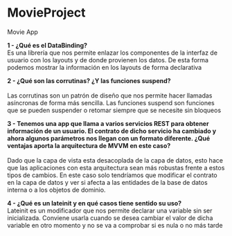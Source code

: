 # MovieProject
Movie App


**1 - ¿Qué es el DataBinding?**<br> 
Es una librería que nos permite enlazar los componentes de la interfaz de usuario con los layouts y de donde provienen los datos. De esta forma podemos mostrar la información en los layouts de forma declarativa

**2 - ¿Qué son las corrutinas? ¿Y las funciones suspend?**<br>  
Las corrutinas son un patrón de diseño que nos permite hacer llamadas asíncronas de forma más sencilla. Las funciones suspend son funciones que se pueden suspender o retomar siempre que se necesite sin bloqueos

**3 - Tenemos una app que llama a varios servicios REST para obtener información de un usuario. El contrato de dicho servicio ha cambiado y ahora algunos parámetros nos llegan con un formato diferente. ¿Qué ventajas aporta la arquitectura de MVVM en este caso?**<br>  
Dado que la capa de vista esta desacoplada de la capa de datos, esto hace que las aplicaciones con esta arquitectura sean más robustas frente a estos tipos de cambios. En este caso solo tendríamos que modificar el contrato en la capa de datos y ver si afecta a las entidades de la base de datos interna o a los objetos de dominio.

**4 - ¿Qué es un lateinit y en qué casos tiene sentido su uso?**<br>
Lateinit es un modificador que nos permite declarar una variable sin ser inicializada. Conviene usarla cuando se desea cambiar el valor de dicha variable en otro momento y no se va a comprobar si es nula o no más tarde
